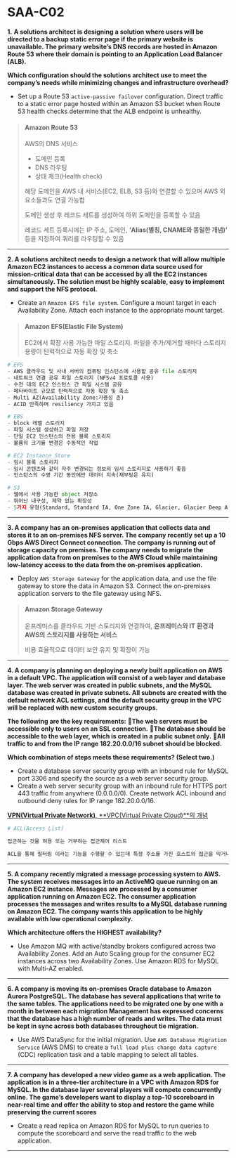 # SAA-C02

**1.** **A solutions architect is designing a solution where users will be directed to a backup static error page if the primary website is unavailable. The primary website’s DNS records are hosted in Amazon Route 53 where their domain is pointing to an Application Load Balancer (ALB).**

**Which configuration should the solutions architect use to meet the company’s needs while minimizing changes and infrastructure overhead?**

* Set up a Route 53 `active-passive failover` configuration. Direct traffic to a static error page hosted within an Amazon S3 bucket when Route 53 health checks determine that the ALB endpoint is unhealthy.

> #### Amazon Route 53
>
> AWS의 DNS 서비스
>
> - 도메인 등록
> - DNS 라우팅
> - 상태 체크(Health check)
>
> 해당 도메인을 AWS 내 서비스(EC2, ELB, S3 등)와 연결할 수 있으며 AWS 외 요소들과도 연결 가능함
>
> 도메인 생성 후 레코드 세트를 생성하여 하위 도메인을 등록할 수 있음
>
> 레코드 세트 등록시에는 IP 주소, 도메인, **‘Alias(별칭, CNAME와 동일한 개념)’** 등을 지정하여 쿼리를 라우팅할 수 있음

---

**2. A solutions architect needs to design a network that will allow multiple Amazon EC2 instances to access a common data source used for mission-critical data that can be accessed by all the EC2 instances simultaneously. The solution must be highly scalable, easy to implement and support the NFS protocol.**

* Create an `Amazon EFS file system`. Configure a mount target in each Availability Zone. Attach each instance to the appropriate mount target.

> #### Amazon EFS(Elastic File System)
>
> EC2에서 확장 사용 가능한 파일 스토리지.
> 파일을 추가/제거할 때마다 스토리지 용량이 탄력적으로 자동 확장 및 축소

```python
# EFS
- AWS 클라우드 및 사내 서버의 컴퓨팅 인스턴스에 사용할 공유 file 스토리지
- 네트워크 연결 공유 파일 스토리지 (NFSv4 프로토콜 사용)
- 수천 대의 EC2 인스턴스 간 파일 시스템 공유
- 페타바이트 규모로 탄력적으로 자동 확장 및 축소
- Multi AZ(Availability Zone:가용성 존)
- ACID 만족하며 resiliency 가지고 있음

# EBS
- block 레벨 스토리지
- 파일 시스템 생성하고 파일 저장
- 단일 EC2 인스턴스의 전용 블록 스토리지
- 볼륨의 크기를 변경은 수동적인 작업

# EC2 Instance Store
- 임시 블록 스토리지
- 임시 콘텐츠와 같이 자주 변경되는 정보의 임시 스토리지로 사용하기 좋음
- 인스턴스의 수명 기간 동안에만 데이터 지속(재부팅은 유지)

# S3
- 웹에서 사용 가능한 object 저장소
- 뛰어난 내구성, 제약 없는 확장성
- 5가지 유형(Standard, Standard IA, One Zone IA, Glacier, Glacier Deep Archive)
```



---

**3. A company has an on-premises application that collects data and stores it to an on-premises NFS server. The company recently set up a 10 Gbps AWS Direct Connect connection. The company is running out of storage capacity on premises. The company needs to migrate the application data from on premises to the AWS Cloud while maintaining low-latency access to the data from the on-premises application.**

* Deploy `AWS Storage Gateway` for the application data, and use the file gateway to store the data in Amazon S3. Connect the on-premises application servers to the file gateway using NFS.

> #### Amazon Storage Gateway
>
> 온프레미스를 클라우드 기반 스토리지와 연결하여, **온프레미스와 IT 환경과 AWS의 스토리지를 사용하는 서비스**
>
> 비용 효율적으로 데이터 보안 유지 및 확장이 가능

---

**4. A company is planning on deploying a newly built application on AWS in a default VPC. The application will consist of a web layer and database layer. The web server was created in public subnets, and the MySQL database was created in private subnets. All subnets are created with the default network ACL settings, and the default security group in the VPC will be replaced with new custom security groups.**

**The following are the key requirements:**
**The web servers must be accessible only to users on an SSL connection.**
**The database should be accessible to the web layer, which is created in a public subnet only.**
**All traffic to and from the IP range 182.20.0.0/16 subnet should be blocked.**

**Which combination of steps meets these requirements? (Select two.)**

* Create a database server security group with an inbound rule for MySQL port 3306 and specify the source as a web server security group.
* Create a web server security group with an inbound rule for HTTPS port 443 traffic from anywhere (0.0.0.0/0). Create network ACL inbound and outbound deny rules for IP range 182.20.0.0/16.

[**VPN(Virtual Private Network)**, **VPC(Virtual Private Cloud)**의 개념](https://medium.com/harrythegreat/aws-%EA%B0%80%EC%9E%A5%EC%89%BD%EA%B2%8C-vpc-%EA%B0%9C%EB%85%90%EC%9E%A1%EA%B8%B0-71eef95a7098)

```python
# ACL(Access List)

접근하는 것을 허용 또는 거부하는 접근제어 리스트

ACL을 통해 필터링 이라는 기능을 수행할 수 있는데 특정 주소를 가진 호스트의 접근을 막거나 특정 서비스를 차단하는 등의 여러 목적으로 사용될 수 있다.
```

---

**5. A company recently migrated a message processing system to AWS. The system receives messages into an ActiveMQ queue running on an Amazon EC2 instance. Messages are processed by a consumer application running on Amazon EC2. The consumer application processes the messages and writes results to a MySQL database running on Amazon EC2. The company wants this application to be highly available with low operational complexity.**

**Which architecture offers the HIGHEST availability?**

* Use Amazon MQ with active/standby brokers configured across two Availability Zones. Add an Auto Scaling group for the consumer EC2 instances across two Availability Zones. Use Amazon RDS for MySQL with Multi-AZ enabled.

---

**6. A company is moving its on-premises Oracle database to Amazon Aurora PostgreSQL. The database has several applications that write to the same tables. The applications need to be migrated one by one with a month in between each migration Management has expressed concerns that the database has a high number of reads and writes. The data must be kept in sync across both databases throughout tie migration.**

* Use AWS DataSync for the initial migration. Use `AWS Database Migration Service` (AWS DMS) to create a `full load plus change data capture` (CDC) replication task and a table mapping to select all tables.

---

**7. A company has developed a new video game as a web application. The application is in a three-tier architecture in a VPC with Amazon RDS for MySQL. In the database layer several players will compete concurrently online. The game’s developers want to display a top-10 scoreboard in near-real time and offer the ability to stop and restore the game while preserving the current scores**

* Create a read replica on Amazon RDS for MySQL to run queries to compute the scoreboard and serve the read traffic to the web application.

---

